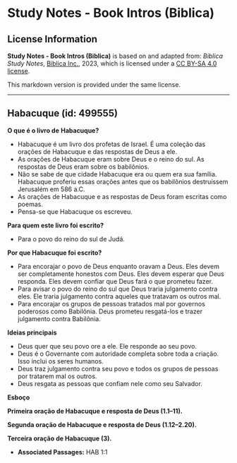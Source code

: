 # Study Notes - Book Intros (Biblica)

## License Information

**Study Notes - Book Intros (Biblica)** is based on and adapted from: _Biblica Study Notes_, [Biblica Inc.](https://www.biblica.com/), 2023, which is licensed under a [CC BY-SA 4.0 license](https://creativecommons.org/licenses/by-sa/4.0/legalcode.en).

This markdown version is provided under the same license.



--------------------------------

## Habacuque (id: 499555)

**O que é o livro de** **Habacuque?**

* Habacuque é um livro dos profetas de Israel. É uma coleção das orações de Habacuque e das respostas de Deus a ele.
* As orações de Habacuque eram sobre Deus e o reino do sul. As respostas de Deus eram sobre os babilônios.
* Não se sabe de que cidade Habacuque era ou quem era sua família. Habacuque proferiu essas orações antes que os babilônios destruíssem Jerusalém em 586 a.C.
* As orações de Habacuque e as respostas de Deus foram escritas como poemas.
* Pensa\-se que Habacuque os escreveu.

**Para quem este livro foi escrito?**

* Para o povo do reino do sul de Judá.

**Por que Habacuque foi escrito?**

* Para encorajar o povo de Deus enquanto oravam a Deus. Eles devem ser completamente honestos com Deus. Eles devem esperar que Deus responda. Eles devem confiar que Deus fará o que prometeu fazer.
* Para avisar o povo do reino do sul que Deus traria julgamento contra eles. Ele traria julgamento contra aqueles que tratavam os outros mal.
* Para encorajar os grupos de pessoas tratados mal por governos poderosos como Babilônia. Deus prometeu resgatá\-los e trazer julgamento contra Babilônia.

**Ideias principais**

* Deus quer que seu povo ore a ele. Ele responde ao seu povo.
* Deus é o Governante com autoridade completa sobre toda a criação. Isso inclui os seres humanos.
* Deus traz julgamento contra seu povo e todos os grupos de pessoas por tratarem mal os outros.
* Deus resgata as pessoas que confiam nele como seu Salvador.

**Esboço**

**Primeira oração de Habacuque e resposta de Deus (1\.1–11\).**

**Segunda oração de Habacuque e resposta de Deus (1\.12–2\.20\).**

**Terceira oração de Habacuque (3\).**

* **Associated Passages:** HAB 1:1

